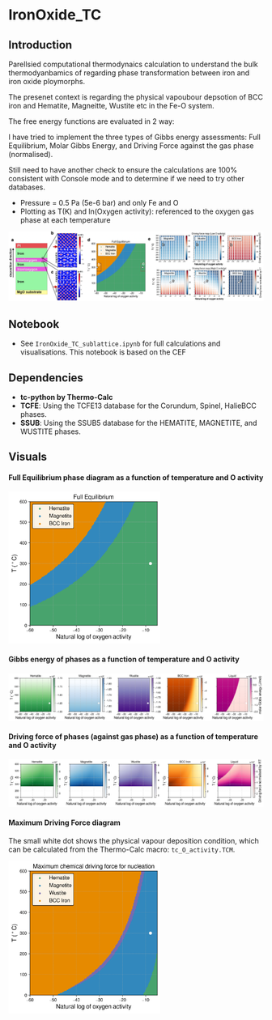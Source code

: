 # IronOxide_TC

<!-- ## Updates 2023-10-15

Now in Jupyter Notebook.

I have tried to implement the three types of Gibbs energy assessments: Full Equilibrium, Molar Gibbs Energy, and Driving Force against the gas phase (normalised).

Still need to have another check to ensure the calculations are 100% consistent with Console mode and to determine if we need to try other databases.

- Pressure = 0.5 Pa (5e-6 bar) and only Fe and O
- Plotting as T(K) and ln(Oxygen activity): referenced to the oxygen gas phase at each temperature -->

## Introduction

Parellsied computational thermodynaics calculation to understand the bulk thermodyanbamics of regarding phase transformation between iron and iron oxide ploymorphs.

The presenet context is regarding the physical vapoubour depsotion of BCC iron and Hematite, Magneitte, Wustite etc in the Fe-O system.

The free energy functions are evaluated in 2 way:

I have tried to implement the three types of Gibbs energy assessments: Full Equilibrium, Molar Gibbs Energy, and Driving Force against the gas phase (normalised).

Still need to have another check to ensure the calculations are 100% consistent with Console mode and to determine if we need to try other databases.

- Pressure = 0.5 Pa (5e-6 bar) and only Fe and O
- Plotting as T(K) and ln(Oxygen activity): referenced to the oxygen gas phase at each temperature

<img src="Fig_4_Summary.png"/>

## Notebook

- See `IronOxide_TC_sublattice.ipynb` for full calculations and visualisations. This notebook is based on the CEF

## Dependencies

- **tc-python by Thermo-Calc**
- **TCFE**: Using the TCFE13 database for the Corundum, Spinel, HalieBCC phases.
- **SSUB**: Using the SSUB5 database for the HEMATITE, MAGNETITE, and WUSTITE phases.

## Visuals

#### Full Equilibrium phase diagram as a function of temperature and O activity

<img src="IronOxide_TC_calculations_TCFE_SSUB_FullEquil.png" width="300"/>
  
#### Gibbs energy of phases as a function of temperature and O activity

![IronOxide_TC_calculations_TCFE_SSUB_Gm_phases](IronOxide_TC_calculations_TCFE_SSUB_Gm_phases.png)

<!-- #### Minimum Gibbs energy diagram

<img src="IronOxide_TC_Gmin.png" width="300"/> -->

#### Driving force of phases (against gas phase) as a function of temperature and O activity

![IronOxide_TC_DGM_phases](IronOxide_TC_calculations_TCFE_SSUB_DGM_phases.png)

#### Maximum Driving Force diagram

The small white dot shows the physical vapour deposition condition, which can be calculated from the Thermo-Calc macro: `tc_O_activity.TCM`.

<img src="IronOxide_TC_calculations_TCFE_SSUB_DGMmax.png" width="300"/>
